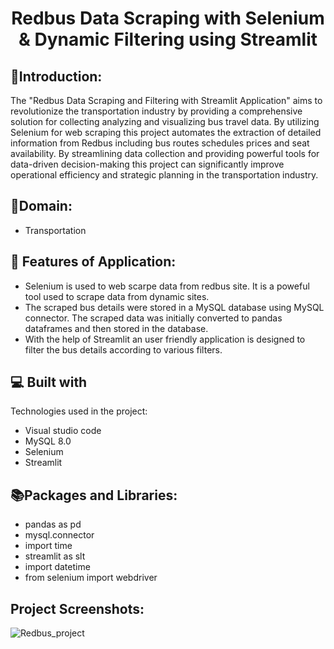 <h1 align="center" id="title">Redbus Data Scraping with Selenium &amp; Dynamic Filtering using Streamlit</h1>



<h2>&#128196Introduction:</h2> The "Redbus Data Scraping and Filtering with Streamlit Application" aims to revolutionize the transportation industry by providing a comprehensive solution for collecting analyzing and visualizing bus travel data. By utilizing Selenium for web scraping this project automates the extraction of detailed information from Redbus including bus routes schedules prices and seat availability. By streamlining data collection and providing powerful tools for data-driven decision-making this project can significantly improve operational efficiency and strategic planning in the transportation industry.</p>
<h2>&#128205Domain:</h2>

* Transportation

  
  
<h2>🧐 Features of Application:</h2>



*   Selenium is used to web scarpe data from redbus site. It is a poweful tool used to scrape data from dynamic sites.
*   The scraped bus details were stored in a MySQL database using MySQL connector. The scraped data was initially converted to pandas dataframes and then stored in the database.
*   With the help of Streamlit an user friendly application is designed to filter the bus details according to various filters.

  
  
<h2>💻 Built with</h2>

Technologies used in the project:

*   Visual studio code
*   MySQL 8.0
*   Selenium
*   Streamlit
<h2>&#128218Packages and Libraries:</h2>

* pandas as pd
* mysql.connector
* import time
* streamlit as slt
* import datetime
* from selenium import webdriver

<h2>Project Screenshots:</h2>

![Redbus_project](https://github.com/user-attachments/assets/8dbdd5f8-27e0-4a8a-9428-61fd2316dee9)

